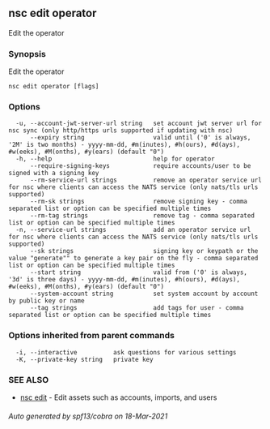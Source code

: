 ## nsc edit operator

Edit the operator

### Synopsis

Edit the operator

```
nsc edit operator [flags]
```

### Options

```
  -u, --account-jwt-server-url string   set account jwt server url for nsc sync (only http/https urls supported if updating with nsc)
      --expiry string                   valid until ('0' is always, '2M' is two months) - yyyy-mm-dd, #m(inutes), #h(ours), #d(ays), #w(eeks), #M(onths), #y(ears) (default "0")
  -h, --help                            help for operator
      --require-signing-keys            require accounts/user to be signed with a signing key
      --rm-service-url strings          remove an operator service url for nsc where clients can access the NATS service (only nats/tls urls supported)
      --rm-sk strings                   remove signing key - comma separated list or option can be specified multiple times
      --rm-tag strings                  remove tag - comma separated list or option can be specified multiple times
  -n, --service-url strings             add an operator service url for nsc where clients can access the NATS service (only nats/tls urls supported)
      --sk strings                      signing key or keypath or the value "generate"" to generate a key pair on the fly - comma separated list or option can be specified multiple times
      --start string                    valid from ('0' is always, '3d' is three days) - yyyy-mm-dd, #m(inutes), #h(ours), #d(ays), #w(eeks), #M(onths), #y(ears) (default "0")
      --system-account string           set system account by account by public key or name
      --tag strings                     add tags for user - comma separated list or option can be specified multiple times
```

### Options inherited from parent commands

```
  -i, --interactive          ask questions for various settings
  -K, --private-key string   private key
```

### SEE ALSO

* [nsc edit](nsc_edit.md)	 - Edit assets such as accounts, imports, and users

###### Auto generated by spf13/cobra on 18-Mar-2021
